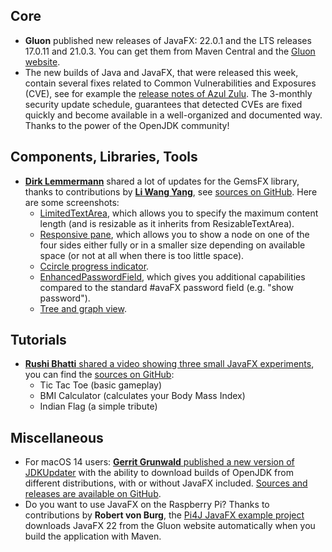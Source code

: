 ## Core

* **Gluon** published new releases of JavaFX: 22.0.1 and the LTS releases 17.0.11 and 21.0.3. You can get them from Maven Central and the [Gluon website](https://gluonhq.com/products/javafx/).
* The new builds of Java and JavaFX, that were released this week, contain several fixes related to Common Vulnerabilities and Exposures (CVE), see for example the [release notes of Azul Zulu](https://docs.azul.com/core/release-notes#fixed-common-vulnerabilities-and-exposures). The 3-monthly security update schedule, guarantees that detected CVEs are fixed quickly and become available in a well-organized and documented way. Thanks to the power of the OpenJDK community!

## Components, Libraries, Tools

* [**Dirk Lemmermann**](https://twitter.com/dlemmermann/) shared a lot of updates for the GemsFX library, thanks to contributions by [**Li Wang Yang**](https://twitter.com/LeeWyatt_7788), see [sources on GitHub](https://github.com/dlsc-software-consulting-gmbh/GemsFX). Here are some screenshots:
  * [LimitedTextArea](https://twitter.com/dlemmermann/status/1780122735177339359), which allows you to specify the maximum content length (and is resizable as it inherits from ResizableTextArea). 
  * [Responsive pane](https://twitter.com/dlemmermann/status/1780123307901136965), which allows you to show a node on one of the four sides either fully or in a smaller size depending on available space (or not at all when there is too little space).
  * [Ccircle progress indicator](https://twitter.com/dlemmermann/status/1780123562163961858).
  * [EnhancedPasswordField](https://twitter.com/dlemmermann/status/1780122006823883068), which gives you additional capabilities compared to the standard #avaFX password field (e.g. "show password").
  * [Tree and graph view](https://twitter.com/dlemmermann/status/1780123785334522160).

## Tutorials

* [**Rushi Bhatti** shared a video showing three small JavaFX experiments](https://twitter.com/RB_Bhatti_171/status/1776931544688734495), you can find the [sources on GitHub](https://github.com/RushiBhatti/JavaFX_Projects):
  * Tic Tac Toe (basic gameplay)
  * BMI Calculator (calculates your Body Mass Index)
  * Indian Flag (a simple tribute)

## Miscellaneous

* For macOS 14 users: [**Gerrit Grunwald** published a new version of JDKUpdater](https://twitter.com/hansolo_/status/1778774663939707037) with the ability to download builds of OpenJDK from different distributions, with or without JavaFX included. [Sources and releases are available on GitHub](https://github.com/HanSolo/JDK-Updater/releases).
* Do you want to use JavaFX on the Raspberry Pi? Thanks to contributions by **Robert von Burg**, the [Pi4J JavaFX example project](https://github.com/Pi4J/pi4j-example-javafx) downloads JavaFX 22 from the Gluon website automatically when you build the application with Maven.
